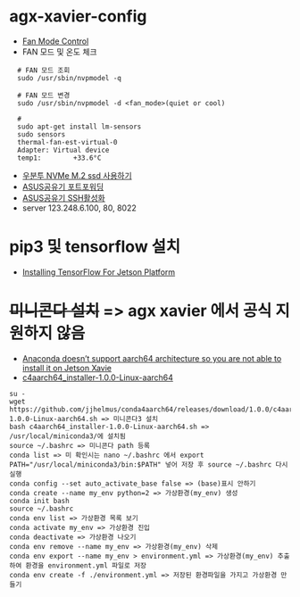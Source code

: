 # agx-xavier-config

- [Fan Mode Control](https://docs.nvidia.com/jetson/l4t/index.html#page/Tegra%2520Linux%2520Driver%2520Package%2520Development%2520Guide%2Fpower_management_jetson_xavier.html%23wwpID0E03M0HA)
- FAN 모드 및 온도 체크
~~~
  # FAN 모드 조회
  sudo /usr/sbin/nvpmodel -q
  
  # FAN 모드 변경
  sudo /usr/sbin/nvpmodel -d <fan_mode>(quiet or cool)
  
  # 
  sudo apt-get install lm-sensors
  sudo sensors
  thermal-fan-est-virtual-0
  Adapter: Virtual device
  temp1:        +33.6°C 
~~~

- [우분투 NVMe M.2 ssd 사용하기](https://promobile.tistory.com/371)
- [ASUS공유기 포트포워딩](https://little-kid.tistory.com/8)
- [ASUS공유기 SSH활성화](https://lightinglife.tistory.com/144)
- server 123.248.6.100, 80, 8022

# pip3 및 tensorflow 설치
- [Installing TensorFlow For Jetson Platform](https://docs.nvidia.com/deeplearning/frameworks/install-tf-jetson-platform/index.html#benefits)

# ~~미니콘다 설치~~ => agx xavier 에서 공식 지원하지 않음
- [Anaconda doesn’t support aarch64 architecture so you are not able to install it on Jetson Xavie](https://forums.developer.nvidia.com/t/is-it-possible-to-install-anaconda-on-xavier-at-all/83560)
- [c4aarch64_installer-1.0.0-Linux-aarch64](https://qiita.com/PINTO/items/d2054b8ebcbc6c577316)
~~~
su -
wget https://github.com/jjhelmus/conda4aarch64/releases/download/1.0.0/c4aarch64_installer-1.0.0-Linux-aarch64.sh => 미니콘다3 설치
bash c4aarch64_installer-1.0.0-Linux-aarch64.sh => /usr/local/miniconda3/에 설치됨
source ~/.bashrc => 미니콘다 path 등록
conda list => 미 확인시는 nano ~/.bashrc 에서 export PATH="/usr/local/miniconda3/bin:$PATH" 넣어 저장 후 source ~/.bashrc 다시 실행
conda config --set auto_activate_base false => (base)표시 안하기
conda create --name my_env python=2 => 가상환경(my_env) 생성
conda init bash
source ~/.bashrc
conda env list => 가상환경 목록 보기
conda activate my_env => 가상환경 진입
conda deactivate => 가상환경 나오기
conda env remove --name my_env => 가상환경(my_env) 삭제
conda env export --name my_env > environment.yml => 가상환경(my_env) 추출하여 환경을 environment.yml 파일로 저장
conda env create -f ./environment.yml => 저장된 환경파일을 가지고 가상환경 만들기
~~~

